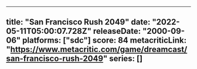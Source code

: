 
---
title: "San Francisco Rush 2049"
date: "2022-05-11T05:00:07.728Z"
releaseDate: "2000-09-06"
platforms: ["sdc"]
score: 84
metacriticLink: "https://www.metacritic.com/game/dreamcast/san-francisco-rush-2049"
series: []
---
